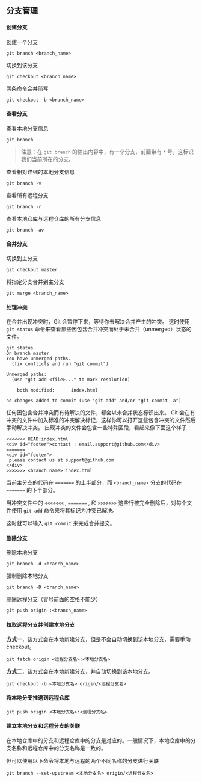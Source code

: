 ## 分支管理

#### 创建分支

创建一个分支

```
git branch <branch_name>
```

切换到该分支

```
git checkout <branch_name>
```

两条命令合并简写

```
git checkout -b <branch_name>
```

#### 查看分支

查看本地分支信息

```
git branch
```

> 注意：在 `git branch` 的输出内容中，有一个分支，前面带有 `*` 号，这标识我们当前所在的分支。

查看相对详细的本地分支信息

```
git branch -v
```

查看所有远程分支

```
git branch -r
```

查看本地仓库与远程仓库的所有分支信息

```
git branch -av
```

#### 合并分支

切换到主分支

```
git checkout master
```

将指定分支合并到主分支

```
git merge <branch_name>
```

#### 处理冲突

在合并出现冲突时，Git 会暂停下来，等待你去解决合并产生的冲突。 这时使用 `git status` 命令来查看那些因包含合并冲突而处于未合并（unmerged）状态的文件。

```
git status
On branch master
You have unmerged paths.
  (fix conflicts and run "git commit")

Unmerged paths:
  (use "git add <file>..." to mark resolution)

    both modified:      index.html

no changes added to commit (use "git add" and/or "git commit -a")
```

任何因包含合并冲突而有待解决的文件，都会以未合并状态标识出来。 Git 会在有冲突的文件中加入标准的冲突解决标记，这样你可以打开这些包含冲突的文件然后手动解决冲突。 出现冲突的文件会包含一些特殊区段，看起来像下面这个样子：

```
<<<<<<< HEAD:index.html
<div id="footer">contact : email.support@github.com</div>
=======
<div id="footer">
 please contact us at support@github.com
</div>
>>>>>>> <branch_name>:index.html
```

当前主分支的代码在 `=======` 的上半部分，而 `<branch_name>` 分支的代码在 `=======` 的下半部分。

当冲突文件中的 `<<<<<<<` , `=======` , 和 `>>>>>>>` 这些行被完全删除后，对每个文件使用 `git add` 命令来将其标记为冲突已解决。

这时就可以输入 `git commit` 来完成合并提交。

#### 删除分支

删除本地分支

```
git branch -d <branch_name>
```

强制删除本地分支

```
git branch -D <branch_name>
```

删除远程分支（冒号前面的空格不能少）

```
git push origin :<branch_name>
```

#### 拉取远程分支并创建本地分支

**方式一**，该方式会在本地新建分支，但是不会自动切换到该本地分支，需要手动checkout。

```
git fetch origin <远程分支名>:<本地分支名>
```

**方式二**，该方式会在本地新建分支，并自动切换到该本地分支。

```
git checkout -b <本地分支名> origin/<远程分支名>
```

#### 将本地分支推送到远程仓库

```
git push origin <本地分支名>:<远程分支名>
```

#### 建立本地分支和远程分支的关联

在本地仓库中的分支和远程仓库中的分支是对应的。一般情况下，本地仓库中的分支名称和远程仓库中的分支名称是一致的。

但可以使用以下命令将本地与远程的两个不同名称的分支进行关联

```
git branch --set-upstream <本地分支名> origin/<远程分支名>
```
